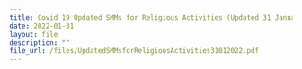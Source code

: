 ```yaml
---
title: Covid 19 Updated SMMs for Religious Activities (Updated 31 January 2022)
date: 2022-01-31
layout: file
description: ""
file_url: /files/UpdatedSMMsforReligiousActivities31012022.pdf
---
```

